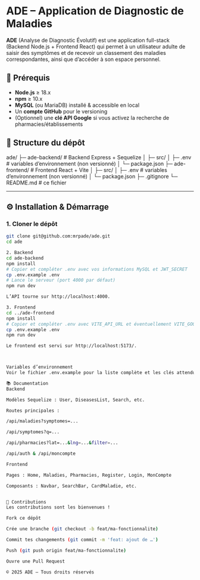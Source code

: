 # ADE – Application de Diagnostic de Maladies

**ADE** (Analyse de Diagnostic Évolutif) est une application full-stack (Backend Node.js + Frontend React) qui permet à un utilisateur adulte de saisir des symptômes et de recevoir un classement des maladies correspondantes, ainsi que d’accéder à son espace personnel.

## 🚀 Prérequis

- **Node.js** ≥ 18.x  
- **npm** ≥ 10.x  
- **MySQL** (ou MariaDB) installé & accessible en local  
- Un **compte GitHub** pour le versioning  
- (Optionnel) une **clé API Google** si vous activez la recherche de pharmacies/établissements

## 📁 Structure du dépôt

ade/
├─ ade-backend/ # Backend Express + Sequelize
│ ├─ src/
│ ├─ .env # variables d’environnement (non versionné)
│ └─ package.json
├─ ade-frontend/ # Frontend React + Vite
│ ├─ src/
│ ├─ .env # variables d’environnement (non versionné)
│ └─ package.json
├─ .gitignore
└─ README.md # ce fichier

---

## ⚙️ Installation & Démarrage

### 1. Cloner le dépôt

```bash
git clone git@github.com:mrpade/ade.git
cd ade

2. Backend
cd ade-backend
npm install
# Copier et compléter .env avec vos informations MySQL et JWT_SECRET
cp .env.example .env
# Lance le serveur (port 4000 par défaut)
npm run dev

L’API tourne sur http://localhost:4000.

3. Frontend
cd ../ade-frontend
npm install
# Copier et compléter .env avec VITE_API_URL et éventuellement VITE_GOOGLE_MAPS_API_KEY
cp .env.example .env
npm run dev

Le frontend est servi sur http://localhost:5173/.



Variables d’environnement
Voir le fichier .env.example pour la liste complète et les clés attendues.

📚 Documentation
Backend

Modèles Sequelize : User, DiseasesList, Search, etc.

Routes principales :

/api/maladies?symptomes=...

/api/symptomes?q=...

/api/pharmacies?lat=...&lng=...&filter=...

/api/auth & /api/moncompte

Frontend

Pages : Home, Maladies, Pharmacies, Register, Login, MonCompte

Composants : Navbar, SearchBar, CardMaladie, etc.


🤝 Contributions
Les contributions sont les bienvenues !

Fork ce dépôt

Crée une branche (git checkout -b feat/ma-fonctionnalite)

Commit tes changements (git commit -m 'feat: ajout de …')

Push (git push origin feat/ma-fonctionnalite)

Ouvre une Pull Request

© 2025 ADE – Tous droits réservés
